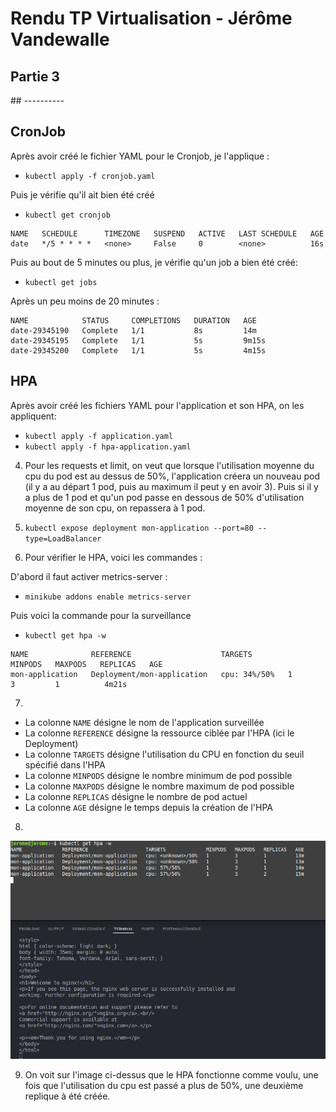 # Rendu TP Virtualisation - Jérôme Vandewalle

## Partie 3

## ----------

## CronJob

Après avoir créé le fichier YAML pour le Cronjob, je l'applique :

- ```kubectl apply -f cronjob.yaml```

Puis je vérifie qu'il ait bien été créé

- ```kubectl get cronjob```

```
NAME   SCHEDULE      TIMEZONE   SUSPEND   ACTIVE   LAST SCHEDULE   AGE
date   */5 * * * *   <none>     False     0        <none>          16s
```

Puis au bout de 5 minutes ou plus, je vérifie qu'un job a bien été créé:

- ```kubectl get jobs```

Après un peu moins de 20 minutes :
```
NAME            STATUS     COMPLETIONS   DURATION   AGE
date-29345190   Complete   1/1           8s         14m
date-29345195   Complete   1/1           5s         9m15s
date-29345200   Complete   1/1           5s         4m15s
```

## HPA

Après avoir créé les fichiers YAML pour l'application et son HPA, on les appliquent:

- ```kubectl apply -f application.yaml```
- ```kubectl apply -f hpa-application.yaml```

4) Pour les requests et limit, on veut que lorsque l'utilisation moyenne du cpu du pod est au dessus de 50%, l'application créera un nouveau pod (il y a au départ 1 pod, puis au maximum il peut y en avoir 3). Puis si il y a plus de 1 pod et qu'un pod passe en dessous de 50% d'utilisation moyenne de son cpu, on repassera à 1 pod.

5) ```kubectl expose deployment mon-application --port=80 --type=LoadBalancer```

6) Pour vérifier le HPA, voici les commandes :

D'abord il faut activer metrics-server :

- ```minikube addons enable metrics-server```

Puis voici la commande pour la surveillance

- ```kubectl get hpa -w```

```
NAME              REFERENCE                    TARGETS              MINPODS   MAXPODS   REPLICAS   AGE
mon-application   Deployment/mon-application   cpu: 34%/50%   1         3         1          4m21s
```

7)
- La colonne ```NAME``` désigne le nom de l'application surveillée
- La colonne ```REFERENCE``` désigne la ressource ciblée par l'HPA (ici le Deployment)
- La colonne ```TARGETS``` désigne l'utilisation du CPU en fonction du seuil spécifié dans l'HPA
- La colonne ```MINPODS``` désigne le nombre minimum de pod possible
- La colonne ```MAXPODS``` désigne le nombre maximum de pod possible
- La colonne ```REPLICAS``` désigne le nombre de pod actuel
- La colonne ```AGE``` désigne le temps depuis la création de l'HPA

8)
![Surveillance de l'application avec l'HPA](images/capture1.png)

9) On voit sur l'image ci-dessus que le HPA fonctionne comme voulu, une fois que l'utilisation du cpu est passé a plus de 50%, une deuxième replique à été créée.